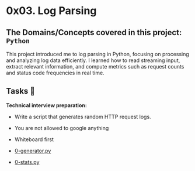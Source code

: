 # 0x03. Log Parsing
## The Domains/Concepts covered in this project: `Python`

This project introduced me to log parsing in Python, focusing on processing and analyzing log data efficiently. I learned how to read streaming input, extract relevant information, and compute metrics such as request counts and status code frequencies in real time.

## Tasks :page_with_curl:

**Technical interview preparation:**

  * Write a script that generates random HTTP request logs.  
  * You are not allowed to google anything
  * Whiteboard first

  * [0-generator.py](./0-generator.py)
  * [0-stats.py](./0-generator.py)
